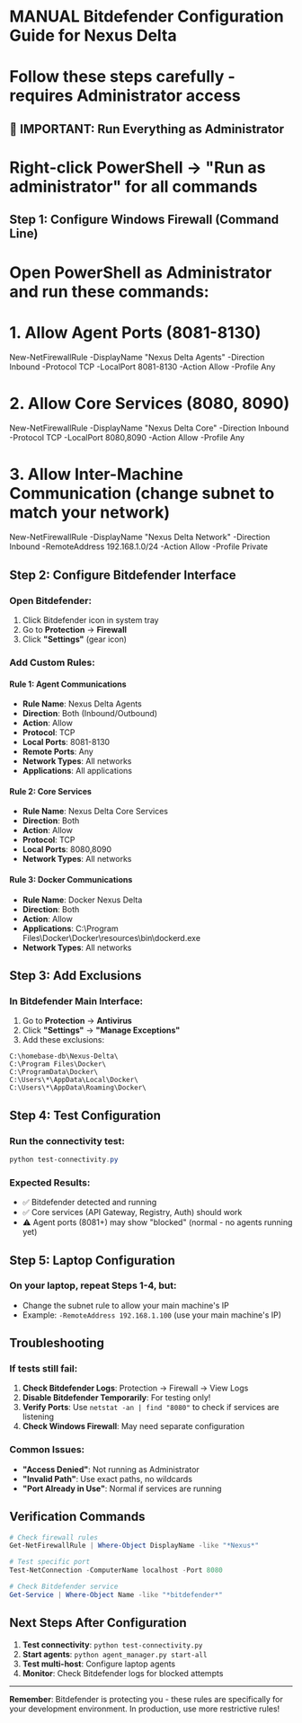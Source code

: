 # MANUAL Bitdefender Configuration Guide for Nexus Delta
# Follow these steps carefully - requires Administrator access

## 🚨 IMPORTANT: Run Everything as Administrator
# Right-click PowerShell → "Run as administrator" for all commands

## Step 1: Configure Windows Firewall (Command Line)

# Open PowerShell as Administrator and run these commands:

# 1. Allow Agent Ports (8081-8130)
New-NetFirewallRule -DisplayName "Nexus Delta Agents" -Direction Inbound -Protocol TCP -LocalPort 8081-8130 -Action Allow -Profile Any

# 2. Allow Core Services (8080, 8090)
New-NetFirewallRule -DisplayName "Nexus Delta Core" -Direction Inbound -Protocol TCP -LocalPort 8080,8090 -Action Allow -Profile Any

# 3. Allow Inter-Machine Communication (change subnet to match your network)
New-NetFirewallRule -DisplayName "Nexus Delta Network" -Direction Inbound -RemoteAddress 192.168.1.0/24 -Action Allow -Profile Private

## Step 2: Configure Bitdefender Interface

### Open Bitdefender:
1. Click Bitdefender icon in system tray
2. Go to **Protection** → **Firewall**
3. Click **"Settings"** (gear icon)

### Add Custom Rules:

#### Rule 1: Agent Communications
- **Rule Name**: Nexus Delta Agents
- **Direction**: Both (Inbound/Outbound)
- **Action**: Allow
- **Protocol**: TCP
- **Local Ports**: 8081-8130
- **Remote Ports**: Any
- **Network Types**: All networks
- **Applications**: All applications

#### Rule 2: Core Services
- **Rule Name**: Nexus Delta Core Services
- **Direction**: Both
- **Action**: Allow
- **Protocol**: TCP
- **Local Ports**: 8080,8090
- **Network Types**: All networks

#### Rule 3: Docker Communications
- **Rule Name**: Docker Nexus Delta
- **Direction**: Both
- **Action**: Allow
- **Applications**: C:\Program Files\Docker\Docker\resources\bin\dockerd.exe
- **Network Types**: All networks

## Step 3: Add Exclusions

### In Bitdefender Main Interface:
1. Go to **Protection** → **Antivirus**
2. Click **"Settings"** → **"Manage Exceptions"**
3. Add these exclusions:

```
C:\homebase-db\Nexus-Delta\
C:\Program Files\Docker\
C:\ProgramData\Docker\
C:\Users\*\AppData\Local\Docker\
C:\Users\*\AppData\Roaming\Docker\
```

## Step 4: Test Configuration

### Run the connectivity test:
```powershell
python test-connectivity.py
```

### Expected Results:
- ✅ Bitdefender detected and running
- ✅ Core services (API Gateway, Registry, Auth) should work
- ⚠️ Agent ports (8081+) may show "blocked" (normal - no agents running yet)

## Step 5: Laptop Configuration

### On your laptop, repeat Steps 1-4, but:
- Change the subnet rule to allow your main machine's IP
- Example: `-RemoteAddress 192.168.1.100` (use your main machine's IP)

## Troubleshooting

### If tests still fail:
1. **Check Bitdefender Logs**: Protection → Firewall → View Logs
2. **Disable Bitdefender Temporarily**: For testing only!
3. **Verify Ports**: Use `netstat -an | find "8080"` to check if services are listening
4. **Check Windows Firewall**: May need separate configuration

### Common Issues:
- **"Access Denied"**: Not running as Administrator
- **"Invalid Path"**: Use exact paths, no wildcards
- **"Port Already in Use"**: Normal if services are running

## Verification Commands

```powershell
# Check firewall rules
Get-NetFirewallRule | Where-Object DisplayName -like "*Nexus*"

# Test specific port
Test-NetConnection -ComputerName localhost -Port 8080

# Check Bitdefender service
Get-Service | Where-Object Name -like "*bitdefender*"
```

## Next Steps After Configuration

1. **Test connectivity**: `python test-connectivity.py`
2. **Start agents**: `python agent_manager.py start-all`
3. **Test multi-host**: Configure laptop agents
4. **Monitor**: Check Bitdefender logs for blocked attempts

---
**Remember**: Bitdefender is protecting you - these rules are specifically for your development environment. In production, use more restrictive rules!